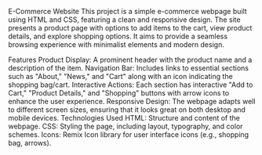 E-Commerce Website
This project is a simple e-commerce webpage built using HTML and CSS, featuring a clean and responsive design. The site presents a product page with options to add items to the cart, view product details, and explore shopping options. It aims to provide a seamless browsing experience with minimalist elements and modern design.

Features
Product Display: A prominent header with the product name and a description of the item.
Navigation Bar: Includes links to essential sections such as "About," "News," and "Cart" along with an icon indicating the shopping bag/cart.
Interactive Actions: Each section has interactive "Add to Cart," "Product Details," and "Shopping" buttons with arrow icons to enhance the user experience.
Responsive Design: The webpage adapts well to different screen sizes, ensuring that it looks great on both desktop and mobile devices.
Technologies Used
HTML: Structure and content of the webpage.
CSS: Styling the page, including layout, typography, and color schemes.
Icons: Remix Icon library for user interface icons (e.g., shopping bag, arrows).
